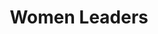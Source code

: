 ---
title: Women Leaders
hero_image: /images/womenTrainingGroupEMIT.webp
bookCover_image: /images/programs/WomenTrainingBook.webp
curriculumSprite_image: /images/sprites/sprite-womenLeaders.webp
id: 1
objective_markdown: >-
  Participants who completed this program will have gained invaluable skills to
  bring hope and transform the communities they serve with renewed
  responsibility.


  &nbsp;


  &nbsp;
motivation: >-
  Women leaders are the lifeblood of African society. EMIT strives to empower
  them to fulfill their significant role on every level of society.
status: current
entrance: No academic qualification is required. Applicants must be recognized as leaders either in their spiritual community, business or politics. Applicants from the grass-roots level to high-impact leaders are accepted. Applicants must be able to attend all classes, pay their tuition and train 10 other leaders.
delivery: Courses are presented face-to-face through a facilitation process in a small group format.
duration: This course consists of 19 subjects and will take 3 years to complete.
assessment: Assessment of learning is incorporated within the course material and therefore is done regularly and throughout the program.
certification: The curriculum is designed to address wholistic leadership development to ensure community impact and transformation. It is therefore not an academic qualification. A “Certificate of Completion” is issued at the completion of the program.
graduation: Students graduate after they have attended all classes, trained 10 other leaders and paid their tuition in full. Graduations take place at each local venue.
description_markdown: >-
  Women are placed in leadership and executive level positions at an increasing
  rate. Yet, in Africa, most educational and development programs are focused on
  men. Women are many times encouraged to rather pursue more traditional roles.
  This program is focused entirely on women and their development. It gives
  these leaders the theoretical framework, but also the practical knowledge and
  skills to rise above their circumstances and bring systematic change to the
  communities they serve. The program is designed to address 3 main areas needed
  for transformation – personal and character development, leadership
  development and professional skills development.
  &nbsp;
curricula:
  - title: Basic Computer skills
    objective: This course provides practical computer knowledge and computer skills.
    days_number: 20
    sprite_selection_number: 1
    image_url: https://res.cloudinary.com/sonya-ninja/image/upload/c_crop,f_auto,g_custom,q_auto/v1620879371/emit/images/women/wman-leader-training-workplace_phra3v.jpg
  - title: Biblical Worldview
    objective: >-
      This course examines how animism, polytheism, and secularism all
      contribute to societal worldviews. The course also sets forth a distinctly
      Biblical worldview.
    days_number: 5
    sprite_selection_number: 2
    image_url: https://res.cloudinary.com/sonya-ninja/image/upload/f_auto,q_auto/v1620879366/emit/images/women/african-women-leaders-biblical-world-view_awgdfb.jpg
  - title: Business skills 1
    objective: >-
      This course focuses on how to lead a business meeting, financial planning
      for business and personal budgeting.
    days_number: 16
    sprite_selection_number: 3
    image_url: https://res.cloudinary.com/sonya-ninja/image/upload/c_crop,f_auto,g_custom,q_auto/v1620879363/emit/images/women/Africa-Woman-Leader_hwehtx.jpg
  - title: Business skills 2
    objective: >-
      This course builds on the knowledge gained in Business skills 1 and
      continues by examining principles of entrepreneurship, small business
      ideas and models and negotiation skills.
    days_number: 15
    sprite_selection_number: 4
    image_url: https://res.cloudinary.com/sonya-ninja/image/upload/c_crop,f_auto,g_custom,q_auto/v1620879372/emit/images/women/woman-farmer_fhxctp.jpg
  - title: Emotional Wellness
    objective: >-
      This course examines the nature of emotional trauma including special
      considerations for children, how to respond to the trauma victim, when to
      refer someone to other resources, the biblical call to advocate for the
      voiceless and the critical importance of self-care.
    days_number: 5
    sprite_selection_number: 5
    image_url: https://res.cloudinary.com/sonya-ninja/image/upload/c_crop,f_auto,g_custom,q_auto/v1620879372/emit/images/women/African-women-leaders-hugging_wsyncy.jpg
  - title: Family
    objective: >-
      This course focuses on the wholistic health of the family.  This course
      addresses the importance of a healthy marriage, sexuality and family
      planning, how to raise a balanced child, and our responsibility towards
      seniors, widows and the disabled.
    days_number: 6
    sprite_selection_number: 6
    image_url: https://res.cloudinary.com/sonya-ninja/image/upload/f_auto,q_auto/v1620889599/emit/images/family/African-leadership-mothers_vzn8rl.jpg
  - title: Gender Theory
    objective: >-
      This course is a biblical examination of gender equality and God's
      positive view of women.
    days_number: 22
    sprite_selection_number: 8
    image_url: https://res.cloudinary.com/sonya-ninja/image/upload/c_crop,f_auto,g_custom,q_auto/v1620879370/emit/images/women/African-girsl-and-boys_rbaqle.png
  - title: Health
    objective: >-
      This course provides practical tools to address the health of communities:
      Basic first aid, information about "dreaded deseases," how to maintain
      food hygiene, and the importance of a balanced diet.
    days_number: 10
    sprite_selection_number:
    image_url: https://res.cloudinary.com/sonya-ninja/image/upload/c_crop,f_auto,g_custom,q_auto/v1620882211/emit/images/health/EMIT-heroPoster_pmgek5.jpg
  - title: Introduction to Leadership
    objective: >-
      This is an introductory course to the principles of effective leadership
      and leadership ethics.
    days_number: 7
    sprite_selection_number: 9
    image_url: https://res.cloudinary.com/sonya-ninja/image/upload/c_crop,f_auto,g_custom,q_auto/v1620888009/emit/images/community/EMIT-leaders-community_rxr3k7.jpg
  - title: Leadership Practice
    objective: >-
      This course examines the practices of effective leaders: developing strong
      teamwork, leading yourself, investing in yourself and your team,
      developing good habits, and managing stress.
    days_number: 10
    sprite_selection_number:
    image_url: https://res.cloudinary.com/sonya-ninja/image/upload/c_crop,f_auto,g_custom,q_auto/v1620887837/emit/images/business/africa-leaders-entrepreneurs_ons81d.jpg
  - title: Life skills 1
    objective: >-
      The goal of this course is to help the student articulate a clear vision
      for their life and develop a plan to attain developed goals.
    days_number: 7
    sprite_selection_number: 10
    image_url: https://res.cloudinary.com/sonya-ninja/image/upload/c_crop,f_auto,g_custom,q_auto/v1620879371/emit/images/women/happy-woman-leader-emit-training_c8nywa.jpg
  - title: Life skills 2
    objective: >-
      This course will walk a student through the process of writing a CV, and
      applying for and interviewing for a job. Communication and problem solving
      skills are highlighted and the importance of personal, social, business,
      and electronic etiquette is examined.
    days_number: 15
    sprite_selection_number: 11
    image_url: https://res.cloudinary.com/sonya-ninja/image/upload/c_crop,f_auto,g_custom,q_auto/v1620879369/emit/images/women/africa-2654370_rpaaxc.jpg
  - title: Mentoring
    objective: >-
      We examine Biblical and practical ways to establish healthy and productive
      mentoring relationships.
    days_number: 6
    sprite_selection_number: 12
    image_url: https://res.cloudinary.com/sonya-ninja/image/upload/c_crop,f_auto,g_custom,q_auto/v1620879363/emit/images/women/African-Business-Women_ohqyds.jpg
  - title: Self-Management
    objective: >-
      This course provides a reproducible model for developing and fostering
      healthy interpersonal relationships.  It also emphasizes the importance of
      emotional intelligence, problem solving, creative thinking, and healthy
      self image and confidence.
    days_number: 12
    sprite_selection_number: 13
    image_url: https://res.cloudinary.com/sonya-ninja/image/upload/f_auto,q_auto/v1620887794/emit/images/family/africa-leadership-relationship_ju9gna.jpg
  - title: Time and Project Management
    objective: >-
      This course addresss the importance of good time management skills and
      examines the steps and skills needed to manage a project, big or small,
      effectively.
    days_number: 10
    sprite_selection_number: 14
    image_url: https://res.cloudinary.com/sonya-ninja/image/upload/c_crop,f_auto,g_custom,q_auto/v1620879370/emit/images/women/woman-writing-life-plan_sr55zd.jpg
  - title: The Kingdom of God
    objective: >-
      This course examines the Biblical understanding of the Kingdom and how it
      provides us with an understanding of all that we do for Christ.
    days_number: 10
    sprite_selection_number:
    image_url: https://res.cloudinary.com/sonya-ninja/image/upload/f_auto,q_auto/v1620887799/emit/images/family/EMIT-leaders-rural-africa_inzgvm.jpg
  - title: Understanding the Bible
    objective: >-
      This course will help students understand the Bible and its context as a
      whole: the central message, history, lay out, old & new testament and the
      use of other resources.
    days_number: 10
    sprite_selection_number:
    image_url: https://res.cloudinary.com/sonya-ninja/image/upload/c_crop,f_auto,g_custom,q_auto/v1620879372/emit/images/women/woman-leader-bible_j0glfi.jpg
  - title: Marriage
    objective: >-
      The course examines the Old and New Testament teachings regarding marriage
      as well as sexuality, children, divorce, and remarriage.
    days_number: 10
    sprite_selection_number:
    image_url: https://res.cloudinary.com/sonya-ninja/image/upload/c_crop,f_auto,g_custom,q_auto/v1620879369/emit/images/women/happy-couple-leadership_kdb12q.jpg
---